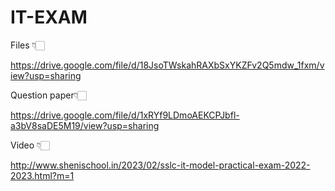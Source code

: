 # IT-EXAM
Files 👇🏻

https://drive.google.com/file/d/18JsoTWskahRAXbSxYKZFv2Q5mdw_1fxm/view?usp=sharing

Question paper👇🏻

https://drive.google.com/file/d/1xRYf9LDmoAEKCPJbfl-a3bV8saDE5M19/view?usp=sharing

Video 👇🏻

http://www.shenischool.in/2023/02/sslc-it-model-practical-exam-2022-2023.html?m=1
